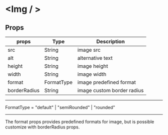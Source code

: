 # <Img / >

## Props

| props        | Type       | Description                |
|--------------|------------|----------------------------|
| src          | String     | image src                  |
| alt          | String     | alternative text           |
| height       | String     | image height               |
| width        | String     | image width                |
| format       | FormatType | image predefined format    |
| borderRadius | String     | image custom border radius |

----------------------------------------------------------

FormatType = "default" | "semiRounded" | "rounded"

----------------------------------------------------------

The format props provides predefined formats for image, but is possible customize with borderRadius props.
